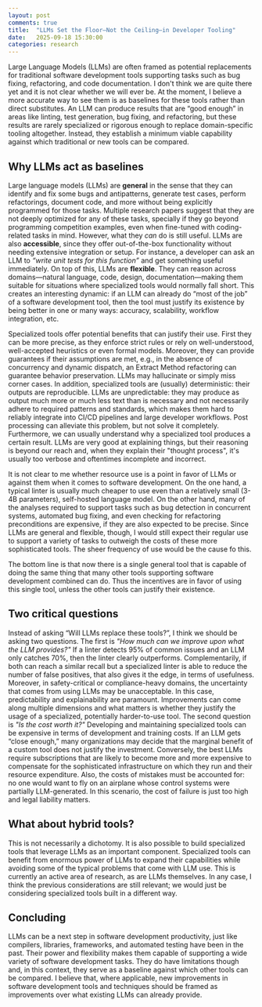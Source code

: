 ```yaml
---
layout: post
comments: true
title:  "LLMs Set the Floor—Not the Ceiling—in Developer Tooling"
date:   2025-09-18 15:30:00
categories: research
---
```


Large Language Models (LLMs) are often framed as potential replacements for traditional software development tools supporting tasks such as bug fixing, refactoring, and code documentation. I don't think we are quite there yet and it is not clear whether we will ever be. At the moment, I believe a more accurate way to see them is as baselines for these tools rather than direct substitutes. An LLM can produce results that are “good enough” in areas like linting, test generation, bug fixing, and refactoring, but these results are rarely specialized or rigorous enough to replace domain-specific tooling altogether. Instead, they establish a minimum viable capability against which traditional or new tools can be compared.


## Why LLMs act as baselines

Large language models (LLMs) are **general** in the sense that they can identify and fix some bugs and antipatterns, generate test cases, perform refactorings, document code, and more without being explicitly programmed for those tasks. Multiple research papers suggest that they are not deeply optimized for any of these tasks, specially if they go beyond programming competition examples, even when fine-tuned with coding-related tasks in mind. However, what they *can* do is still useful. LLMs are also **accessible**, since they offer out-of-the-box functionality without needing extensive integration or setup. For instance, a developer can ask an LLM to *“write unit tests for this function”* and get something useful immediately. On top of this, LLMs are **flexible**. They can reason across domains—natural language, code, design, documentation—making them suitable for situations where specialized tools would normally fall short. This creates an interesting dynamic: if an LLM can already do “most of the job” of a software development tool, then the tool must justify its existence by being better in one or many ways: accuracy, scalability, workflow integration, etc.

Specialized tools offer potential benefits that can justify their use. First they can be more precise, as they enforce strict rules or rely on well-understood, well-accepted heuristics or even formal models. Moreover, they can provide guarantees if their assumptions are met, e.g., in the absence of concurrency and dynamic dispatch, an Extract Method refactoring can guarantee behavior preservation. LLMs may hallucinate or simply miss corner cases. In addition, specialized tools are (usually) deterministic: their outputs are reproducible. LLMs are unpredictable: they may produce as output much more or much less text than is necessary and not necessarily adhere to required patterns and standards, which makes them hard to reliably integrate into CI/CD pipelines and large developer workflows. Post processing can alleviate this problem, but not solve it completely. Furthermore, we can usually understand why a specialized tool produces a certain result. LLMs are very good at explaining things, but their reasoning is beyond our reach and, when they explain their "thought process", it's usually too verbose and oftentimes incomplete and incorrect.

It is not clear to me whether resource use is a point in favor of LLMs or against them when it comes to software development. On the one hand, a typical linter is usually much cheaper to use even than a relatively small (3-4B parameters), self-hosted language model. On the other hand, many of the analyses required to support tasks such as bug detection in concurrent systems, automated bug fixing, and even checking for refactoring preconditions are expensive, if they are also expected to be precise. Since LLMs are general and flexible, though, I would still expect their regular use to support a variety of tasks to outweigh the costs of these more sophisticated tools. The sheer frequency of use would be the cause fo this.

The bottom line is that now there is a single general tool that is capable of doing the same thing that many other tools supporting software development combined can do. Thus the incentives are in favor of using this single tool, unless the other tools can justify their existence. 


## Two critical questions

Instead of asking “Will LLMs replace these tools?”, I think we should be asking two questions. The first is *"How much can we improve upon what the LLM provides?"* If a linter detects 95% of common issues and an LLM only catches 70%, then the linter clearly outperforms. Complementarily, if both can reach a similar recall but a specialized linter is able to reduce the number of false positives, that also gives it the edge, in terms of usefulness. Moreover, in safety-critical or compliance-heavy domains, the uncertainty that comes from using LLMs may be unacceptable. In this case, predictability and explainability are paramount. Improvements can come along multiple dimensions and what matters is whether they justify the usage of a specialized, potentially harder-to-use tool. The second question is *"Is the cost worth it?"* Developing and maintaining specialized tools can be expensive in terms of development and training costs. If an LLM gets “close enough,” many organizations may decide that the marginal benefit of a custom tool does not justify the investment. Conversely, the best LLMs require subscriptions that are likely to become more and more expensive to compensate for the sophisticated infrastructure on which they run and their resource expenditure. Also, the costs of mistakes must be accounted for: no one would want to fly on an airplane whose control systems were partially LLM-generated. In this scenario, the cost of failure is just too high and legal liability matters.


## What about hybrid tools?

This is not necessarily a dichotomy. It is also possible to build specialized tools that leverage LLMs as an important component. Specialized tools can benefit from enormous power of LLMs to expand their capabilities while avoiding some of the typical problems that come with LLM use. This is currently an active area of research, as are LLMs themselves. In any case, I think the previous considerations are still relevant; we would just be considering specialized tools built in a different way. 


## Concluding 

LLMs can be a next step in software development productivity, just like compilers, libraries, frameworks, and automated testing have been in the past. Their power and flexibility makes them capable of supporting a wide variety of software development tasks. They do have limitations though and, in this context, they serve as a baseline against which other tools can be compared. I believe that, where applicable, new improvements in software development tools and techniques should be framed as improvements over what existing LLMs can already provide.
